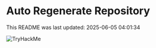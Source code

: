 # Auto Regenerate Repository

This README was last updated: 2025-06-05 04:01:34

 ![TryHackMe](https://tryhackme.com/badge/533634)